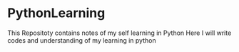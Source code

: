 # PythonLearning
This Repositoty contains notes of my self learning  in Python
Here I will write codes and understanding of my learning in python
